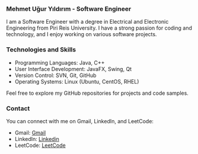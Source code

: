 ### Mehmet Uğur Yıldırım - Software Engineer
I am a Software Engineer with a degree in Electrical and Electronic Engineering from Piri Reis University. I have a strong passion for coding and technology, and I enjoy working on various software projects. 

### Technologies and Skills

- Programming Languages: Java, C++
- User Interface Development: JavaFX, Swing, Qt
- Version Control: SVN, Git, GitHub
- Operating Systems: Linux (Ubuntu, CentOS, RHEL)

Feel free to explore my GitHub repositories for projects and code samples.

### Contact

You can connect with me on Gmail, LinkedIn, and LeetCode:

- Gmail: [Gmail](mailto:mehmetuguryldrm@gmail.com)
- LinkedIn: [Linkedin](linkedin.com/in/mehmet-uğur-yıldırım)
- LeetCode: [LeetCode](https://leetcode.com/muyildirim)

